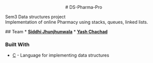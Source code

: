 <p align="center">
# DS-Pharma-Pro
<p>Sem3 Data structures project <br/>
  Implementation of online Pharmacy using stacks, queues, linked lists.
</p>
</p>
## Team
* <a href="https://github.com/SiddhiJhunjhunwala"><b>Siddhi Jhunjhunwala</b></a> 
* <a href="https://github.com/yash-chad"><b>Yash Chachad</b></a> 

### Built With
* [C](https://www.cprogramming.com/) - Language for implementing data structures
